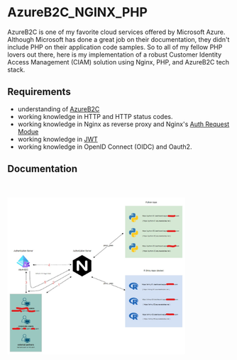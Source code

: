# AzureB2C_NGINX_PHP
AzureB2C is one of my favorite cloud services offered by Microsoft Azure. Although Microsoft has done a great job on their documentation, they didn't include PHP on their application code samples. So to all of my fellow PHP lovers out there, here is my implementation of a robust Customer Identity Access Management (CIAM) solution using Nginx, PHP, and AzureB2C tech stack.

## Requirements
- understanding of [AzureB2C](https://docs.microsoft.com/en-us/azure/active-directory-b2c/overview)
- working knowledge in HTTP and HTTP status codes.
- working knowledge in Nginx as reverse proxy and Nginx's [Auth Request Modue](http://nginx.org/en/docs/http/ngx_http_auth_request_module.html)
- working knowledge in [JWT](https://jwt.io/introduction)
- working knowledge in OpenID Connect (OIDC) and Oauth2.

## Documentation
<br/>
<br/>
<img align="center" src="azure_b2c_diagram.png" align="right" width="400" />
